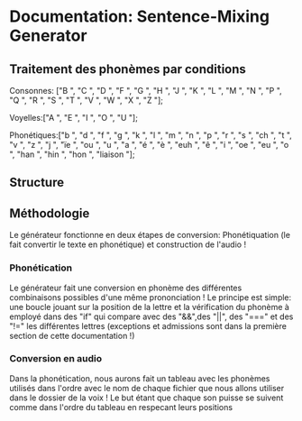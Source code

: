 # Documentation: Sentence-Mixing Generator



## Traitement des phonèmes par conditions

Consonnes: ["B ", "C ", "D ", "F ", "G ", "H ", "J ", "K ", "L ", "M ", "N ", "P ", "Q ", "R ", "S ", "T ", "V ", "W ", "X ", "Z "];

Voyelles:["A ", "E ", "I ", "O ", "U "];

Phonétiques:["b ", "d ", "f ", "g ", "k ", "l ", "m ", "n ", "p ", "r ", "s ", "ch ", "t ", "v ", "z ", "j ", "ïe ", "ou ", "u ", "a ", "é ", "è ", "euh ", "ê ", "i ", "oe ", "eu ", "o ", "han ", "hin ", "hon ", "liaison "];


## Structure



## Méthodologie

Le générateur fonctionne en deux étapes de conversion: Phonétiquation (le fait convertir le texte en phonétique) et construction de l'audio !

### Phonétication

Le générateur fait une conversion en phonème des différentes combinaisons possibles d'une même prononciation !
Le principe est simple: une boucle jouant sur la position de la lettre et la vérification du phonème à employé dans des "if" qui compare avec des "&&",des "||", des "===" et des "!=" les différentes lettres (exceptions et admissions sont dans la première section de cette documentation !)

### Conversion en audio

Dans la phonétication, nous aurons fait un tableau avec les phonèmes utilisés dans l'ordre avec le nom de chaque fichier que nous allons utiliser dans le dossier de la voix ! Le but étant que chaque son puisse se suivent comme dans l'ordre du tableau en respecant leurs positions
